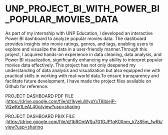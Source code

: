 # UNP_PROJECT_BI_WITH_POWER_BI_POPULAR_MOVIES_DATA

As part of my internship with UNP Education, I developed an interactive Power BI dashboard to analyze popular movies data. The dashboard provides insights into movie ratings, genres, and tags, enabling users to explore and visualize the data in a user-friendly manner.Through this project, I acquired hands-on experience in data cleaning, data analysis, and Power BI visualization, significantly enhancing my ability to interpret popular movies data effectively. This project has not only deepened my understanding of data analysis and visualization but also equipped me with practical skills in working with real-world data.To ensure transparency and facilitate future development, I have made the project files available on Github for reference.

PROJECT DASHBOARD PDF FILE :https://drive.google.com/file/d/1kyeluWypYxT6lbiejP-VQwKe1LeAL40q/view?usp=sharing


PROJECT DASHBOARD PBIX FILE
:https://drive.google.com/file/d/1bROmWSu701GJP1qK0Xnm_k7z85m_fwRk/view?usp=sharing
